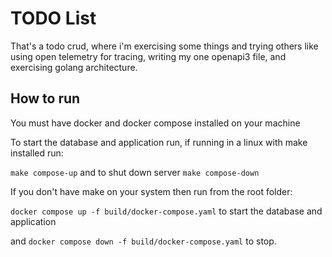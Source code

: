 # TODO List

That's a todo crud, where i'm exercising some things and trying others
like using open telemetry for tracing, writing my one openapi3 file, and
exercising golang architecture.

## How to run

You must have docker and docker compose installed on your machine

To start the database and application run, if running in a linux with make installed run:

`make compose-up` and to shut down server `make compose-down`

If you don't have make on your system then run from the root folder:

`docker compose up -f build/docker-compose.yaml` to start the database and application

and `docker compose down -f build/docker-compose.yaml` to stop.